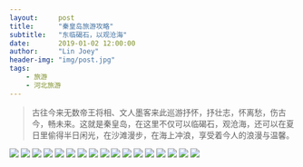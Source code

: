 ```yaml
---
layout:     post
title:      "秦皇岛旅游攻略"
subtitle:   "东临碣石，以观沧海"
date:       2019-01-02 12:00:00
author:     "Lin Joey"
header-img: "img/post.jpg"
tags:
    - 旅游
    - 河北旅游
---
```

>古往今来无数帝王将相、文人墨客来此巡游抒怀，抒壮志，怀离愁，伤古今，畅未来。这就是秦皇岛，在这里不仅可以临碣石，观沧海，还可以在夏日里偷得半日闲光，在沙滩漫步，在海上冲浪，享受着今人的浪漫与温馨。

![](https://linjoey-image.oss-cn-beijing.aliyuncs.com/我是驴友-秦皇岛旅游攻略_页面_01.jpg)
![](https://linjoey-image.oss-cn-beijing.aliyuncs.com/我是驴友-秦皇岛旅游攻略_页面_02.jpg)
![](https://linjoey-image.oss-cn-beijing.aliyuncs.com/我是驴友-秦皇岛旅游攻略_页面_03.jpg)
![](https://linjoey-image.oss-cn-beijing.aliyuncs.com/我是驴友-秦皇岛旅游攻略_页面_04.jpg)
![](https://linjoey-image.oss-cn-beijing.aliyuncs.com/我是驴友-秦皇岛旅游攻略_页面_05.jpg)
![](https://linjoey-image.oss-cn-beijing.aliyuncs.com/我是驴友-秦皇岛旅游攻略_页面_06.jpg)
![](https://linjoey-image.oss-cn-beijing.aliyuncs.com/我是驴友-秦皇岛旅游攻略_页面_07.jpg)
![](https://linjoey-image.oss-cn-beijing.aliyuncs.com/我是驴友-秦皇岛旅游攻略_页面_08.jpg)
![](https://linjoey-image.oss-cn-beijing.aliyuncs.com/我是驴友-秦皇岛旅游攻略_页面_09.jpg)
![](https://linjoey-image.oss-cn-beijing.aliyuncs.com/我是驴友-秦皇岛旅游攻略_页面_10.jpg)
![](https://linjoey-image.oss-cn-beijing.aliyuncs.com/我是驴友-秦皇岛旅游攻略_页面_11.jpg)
![](https://linjoey-image.oss-cn-beijing.aliyuncs.com/我是驴友-秦皇岛旅游攻略_页面_12.jpg)
![](https://linjoey-image.oss-cn-beijing.aliyuncs.com/我是驴友-秦皇岛旅游攻略_页面_13.jpg)
![](https://linjoey-image.oss-cn-beijing.aliyuncs.com/我是驴友-秦皇岛旅游攻略_页面_14.jpg)
![](https://linjoey-image.oss-cn-beijing.aliyuncs.com/我是驴友-秦皇岛旅游攻略_页面_15.jpg)
![](https://linjoey-image.oss-cn-beijing.aliyuncs.com/我是驴友-秦皇岛旅游攻略_页面_16.jpg)
![](https://linjoey-image.oss-cn-beijing.aliyuncs.com/我是驴友-秦皇岛旅游攻略_页面_17.jpg)
